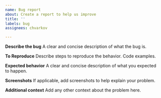 ```yaml
---
name: Bug report
about: Create a report to help us improve
title: ''
labels: bug
assignees: chvarkov

---
```


**Describe the bug**
A clear and concise description of what the bug is.

**To Reproduce**
Describe steps to reproduce the behavior. Code examples.

**Expected behavior**
A clear and concise description of what you expected to happen.

**Screenshots**
If applicable, add screenshots to help explain your problem.

**Additional context**
Add any other context about the problem here.
